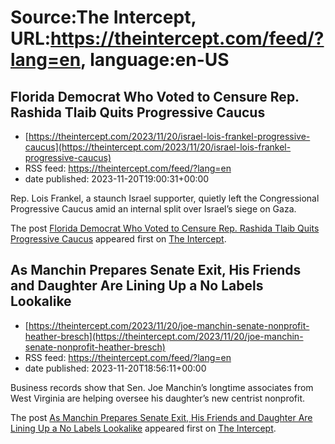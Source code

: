 # Source:The Intercept, URL:https://theintercept.com/feed/?lang=en, language:en-US

## Florida Democrat Who Voted to Censure Rep. Rashida Tlaib Quits Progressive Caucus
 - [https://theintercept.com/2023/11/20/israel-lois-frankel-progressive-caucus](https://theintercept.com/2023/11/20/israel-lois-frankel-progressive-caucus)
 - RSS feed: https://theintercept.com/feed/?lang=en
 - date published: 2023-11-20T19:00:31+00:00

<p>Rep. Lois Frankel, a staunch Israel supporter, quietly left the Congressional Progressive Caucus amid an internal split over Israel’s siege on Gaza.</p>
<p>The post <a href="https://theintercept.com/2023/11/20/israel-lois-frankel-progressive-caucus/" rel="nofollow">Florida Democrat Who Voted to Censure Rep. Rashida Tlaib Quits Progressive Caucus</a> appeared first on <a href="https://theintercept.com" rel="nofollow">The Intercept</a>.</p>

## As Manchin Prepares Senate Exit, His Friends and Daughter Are Lining Up a No Labels Lookalike
 - [https://theintercept.com/2023/11/20/joe-manchin-senate-nonprofit-heather-bresch](https://theintercept.com/2023/11/20/joe-manchin-senate-nonprofit-heather-bresch)
 - RSS feed: https://theintercept.com/feed/?lang=en
 - date published: 2023-11-20T18:56:11+00:00

<p>Business records show that Sen. Joe Manchin’s longtime associates from West Virginia are helping oversee his daughter’s new centrist nonprofit.</p>
<p>The post <a href="https://theintercept.com/2023/11/20/joe-manchin-senate-nonprofit-heather-bresch/" rel="nofollow">As Manchin Prepares Senate Exit, His Friends and Daughter Are Lining Up a No Labels Lookalike</a> appeared first on <a href="https://theintercept.com" rel="nofollow">The Intercept</a>.</p>

